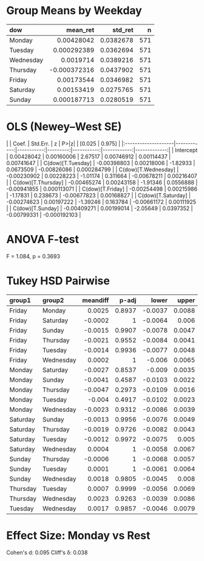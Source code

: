 # Group Means by Weekday
| dow       |     mean_ret |   std_ret |   n |
|:----------|-------------:|----------:|----:|
| Monday    |  0.00428042  | 0.0382678 | 571 |
| Tuesday   |  0.000292389 | 0.0362694 | 571 |
| Wednesday |  0.0019714   | 0.0389216 | 571 |
| Thursday  | -0.000372316 | 0.0437902 | 571 |
| Friday    |  0.00173544  | 0.0346982 | 571 |
| Saturday  |  0.00153419  | 0.0275765 | 571 |
| Sunday    |  0.000187713 | 0.0280519 | 571 |

# OLS (Newey–West SE)
|                     |       Coef. |   Std.Err. |        z |      P>|z| |      [0.025 |       0.975] |
|:--------------------|------------:|-----------:|---------:|-----------:|------------:|-------------:|
| Intercept           |  0.00428042 | 0.00160006 |  2.67517 | 0.00746912 |  0.00114437 |  0.00741647  |
| C(dow)[T.Tuesday]   | -0.00398803 | 0.00218006 | -1.82933 | 0.0673509  | -0.00826086 |  0.000284799 |
| C(dow)[T.Wednesday] | -0.00230902 | 0.00228223 | -1.01174 | 0.311664   | -0.00678211 |  0.00216407  |
| C(dow)[T.Thursday]  | -0.00465274 | 0.00243158 | -1.91346 | 0.0556888  | -0.00941855 |  0.000113071 |
| C(dow)[T.Friday]    | -0.00254498 | 0.00215986 | -1.17831 | 0.238673   | -0.00677823 |  0.00168827  |
| C(dow)[T.Saturday]  | -0.00274623 | 0.00197222 | -1.39246 | 0.163784   | -0.00661172 |  0.00111925  |
| C(dow)[T.Sunday]    | -0.00409271 | 0.00199014 | -2.05649 | 0.0397352  | -0.00799331 | -0.000192103 |

# ANOVA F-test
F = 1.084, p = 0.3693

# Tukey HSD Pairwise
| group1   | group2    |   meandiff |   p-adj |   lower |   upper | reject   |
|:---------|:----------|-----------:|--------:|--------:|--------:|:---------|
| Friday   | Monday    |     0.0025 |  0.8937 | -0.0037 |  0.0088 | False    |
| Friday   | Saturday  |    -0.0002 |  1      | -0.0064 |  0.006  | False    |
| Friday   | Sunday    |    -0.0015 |  0.9907 | -0.0078 |  0.0047 | False    |
| Friday   | Thursday  |    -0.0021 |  0.9552 | -0.0084 |  0.0041 | False    |
| Friday   | Tuesday   |    -0.0014 |  0.9936 | -0.0077 |  0.0048 | False    |
| Friday   | Wednesday |     0.0002 |  1      | -0.006  |  0.0065 | False    |
| Monday   | Saturday  |    -0.0027 |  0.8537 | -0.009  |  0.0035 | False    |
| Monday   | Sunday    |    -0.0041 |  0.4587 | -0.0103 |  0.0022 | False    |
| Monday   | Thursday  |    -0.0047 |  0.2973 | -0.0109 |  0.0016 | False    |
| Monday   | Tuesday   |    -0.004  |  0.4917 | -0.0102 |  0.0023 | False    |
| Monday   | Wednesday |    -0.0023 |  0.9312 | -0.0086 |  0.0039 | False    |
| Saturday | Sunday    |    -0.0013 |  0.9956 | -0.0076 |  0.0049 | False    |
| Saturday | Thursday  |    -0.0019 |  0.9726 | -0.0082 |  0.0043 | False    |
| Saturday | Tuesday   |    -0.0012 |  0.9972 | -0.0075 |  0.005  | False    |
| Saturday | Wednesday |     0.0004 |  1      | -0.0058 |  0.0067 | False    |
| Sunday   | Thursday  |    -0.0006 |  1      | -0.0068 |  0.0057 | False    |
| Sunday   | Tuesday   |     0.0001 |  1      | -0.0061 |  0.0064 | False    |
| Sunday   | Wednesday |     0.0018 |  0.9805 | -0.0045 |  0.008  | False    |
| Thursday | Tuesday   |     0.0007 |  0.9999 | -0.0056 |  0.0069 | False    |
| Thursday | Wednesday |     0.0023 |  0.9263 | -0.0039 |  0.0086 | False    |
| Tuesday  | Wednesday |     0.0017 |  0.9857 | -0.0046 |  0.0079 | False    |

# Effect Size: Monday vs Rest
Cohen's d: 0.095
Cliff's δ: 0.038
